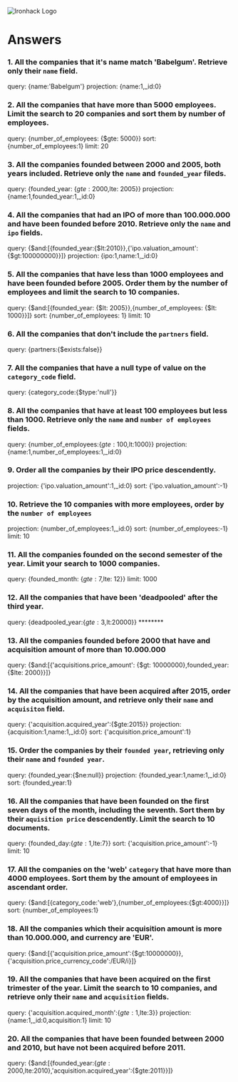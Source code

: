 ![Ironhack Logo](https://i.imgur.com/1QgrNNw.png)

# Answers

### 1. All the companies that it's name match 'Babelgum'. Retrieve only their `name` field.

query: {name:'Babelgum'}
projection: {name:1,_id:0}

### 2. All the companies that have more than 5000 employees. Limit the search to 20 companies and sort them by **number of employees**.

query: {number_of_employees: {$gte: 5000}}
sort: {number_of_employees:1}
limit: 20

### 3. All the companies founded between 2000 and 2005, both years included. Retrieve only the `name` and `founded_year` fileds.

query: {founded_year: {$gte: 2000,$lte: 2005}}
projection: {name:1,founded_year:1,_id:0}

### 4. All the companies that had an IPO of more than 100.000.000 and have been founded before 2010. Retrieve only the `name` and `ipo` fields.

query: {$and:[{founded_year:{$lt:2010}},{'ipo.valuation_amount':{$gt:100000000}}]}
projection: {ipo:1,name:1,_id:0}

### 5. All the companies that have less than 1000 employees and have been founded before 2005. Order them by the number of employees and limit the search to 10 companies.

query: {$and:[{founded_year: {$lt: 2005}},{number_of_employees: {$lt: 1000}}]}
sort: {number_of_employees: 1}
limit: 10

### 6. All the companies that don't include the `partners` field.

query: {partners:{$exists:false}}

### 7. All the companies that have a null type of value on the `category_code` field.

query:  {category_code:{$type:'null'}}

### 8. All the companies that have at least 100 employees but less than 1000. Retrieve only the `name` and `number of employees` fields.

query: {number_of_employees:{$gte:100,$lt:1000}}
projection: {name:1,number_of_employees:1,_id:0}

### 9. Order all the companies by their IPO price descendently.

projection: {'ipo.valuation_amount':1,_id:0}
sort: {'ipo.valuation_amount':-1}

### 10. Retrieve the 10 companies with more employees, order by the `number of employees`

projection: {number_of_employees:1,_id:0}
sort: {number_of_employees:-1}
limit: 10

### 11. All the companies founded on the second semester of the year. Limit your search to 1000 companies.

query: {founded_month: {$gte: 7,$lte: 12}}
limit: 1000

### 12. All the companies that have been 'deadpooled' after the third year.

query: {deadpooled_year:{$gte:3,$lt:20000}} ********


### 13. All the companies founded before 2000 that have and acquisition amount of more than 10.000.000

query: {$and:[{'acquisitions.price_amount': {$gt: 10000000},founded_year: {$lte: 2000}}]}

### 14. All the companies that have been acquired after 2015, order by the acquisition amount, and retrieve only their `name` and `acquisiton` field.

query: {'acquisition.acquired_year':{$gte:2015}}
projection: {acquisition:1,name:1,_id:0}
sort: {'acquisition.price_amount':1}

### 15. Order the companies by their `founded year`, retrieving only their `name` and `founded year`.

query: {founded_year:{$ne:null}}
projection: {founded_year:1,name:1,_id:0}
sort: {founded_year:1}

### 16. All the companies that have been founded on the first seven days of the month, including the seventh. Sort them by their `aquisition price` descendently. Limit the search to 10 documents.

query: {founded_day:{$gte:1,$lte:7}}
sort: {'acquisition.price_amount':-1}
limit: 10

### 17. All the companies on the 'web' `category` that have more than 4000 employees. Sort them by the amount of employees in ascendant order.

query: {$and:[{category_code:'web'},{number_of_employees:{$gt:4000}}]}
sort: {number_of_employees:1}

### 18. All the companies which their acquisition amount is more than 10.000.000, and currency are 'EUR'.

query: {$and:[{'acquisition.price_amount':{$gt:10000000}},{'acquisition.price_currency_code':/EUR/i}]}

### 19. All the companies that have been acquired on the first trimester of the year. Limit the search to 10 companies, and retrieve only their `name` and `acquisition` fields.

query: {'acquisition.acquired_month':{$gte:1,$lte:3}}
projection: {name:1,_id:0,acquisition:1}
limit: 10

### 20. All the companies that have been founded between 2000 and 2010, but have not been acquired before 2011.

query: {$and:[{founded_year:{$gte:2000,$lte:2010},'acquisition.acquired_year':{$gte:2011}}]}
